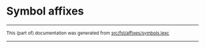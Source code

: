 
# Symbol affixes

* * *

<small>This (part of) documentation was generated from [src/fst/affixes/symbols.lexc](https://github.com/giellalt/lang-kmr/blob/main/src/fst/affixes/symbols.lexc)</small>

---

